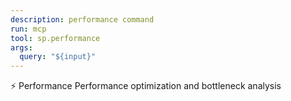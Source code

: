 ```yaml
---
description: performance command
run: mcp
tool: sp.performance
args:
  query: "${input}"
---
```


⚡ Performance
Performance optimization and bottleneck analysis
